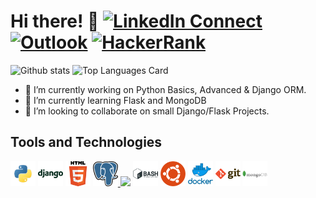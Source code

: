# Hi there! :wave: [![LinkedIn Connect](https://img.shields.io/badge/IN-Connect-blue)](https://www.linkedin.com/in/vinay-baliyan-646ba1170/)  [![Outlook](https://img.shields.io/badge/Outlook-Mail%20me-blue)](mailto:baliyanvinay17@outlook.com)  [![HackerRank](https://img.shields.io/badge/HR-HackerRank-blue)](https://www.hackerrank.com/baliyanvinay17)

![Github stats](https://github-readme-stats.vercel.app/api?username=baliyanvinay&theme=gotham&show_icons=true&count_private=true)
![Top Languages Card](https://github-readme-stats.vercel.app/api/top-langs/?username=baliyanvinay&layout=compact&theme=gotham)


- 🔭 I’m currently working on Python Basics, Advanced & Django ORM. 
- 🌱 I’m currently learning Flask and MongoDB
- 👯 I’m looking to collaborate on small Django/Flask Projects.

## Tools and Technologies

<a href = "https://www.python.org/"><img height="40" src="https://raw.githubusercontent.com/github/explore/80688e429a7d4ef2fca1e82350fe8e3517d3494d/topics/python/python.png"></a>
<a href = "https://www.djangoproject.com/"><img height="40" src="https://raw.githubusercontent.com/github/explore/80688e429a7d4ef2fca1e82350fe8e3517d3494d/topics/django/django.png"></a>
<a href = "https://developer.mozilla.org/en-US/docs/Web/Guide/HTML/HTML5"><img height="40" src="https://raw.githubusercontent.com/github/explore/80688e429a7d4ef2fca1e82350fe8e3517d3494d/topics/html/html.png"></a>
<a href = "https://www.postgresql.org/"><img height="40" src="https://raw.githubusercontent.com/github/explore/80688e429a7d4ef2fca1e82350fe8e3517d3494d/topics/postgresql/postgresql.png">
<a href = "https://code.visualstudio.com/"><img height="40" src="https://upload.wikimedia.org/wikipedia/commons/thumb/9/9a/Visual_Studio_Code_1.35_icon.svg/1200px-Visual_Studio_Code_1.35_icon.svg.png"></a>
<a href = "https://www.gnu.org/software/bash/"><img height="40" src="https://raw.githubusercontent.com/github/explore/80688e429a7d4ef2fca1e82350fe8e3517d3494d/topics/bash/bash.png"></a>
<a href = "https://ubuntu.com/"><img height="40" src="https://raw.githubusercontent.com/github/explore/80688e429a7d4ef2fca1e82350fe8e3517d3494d/topics/ubuntu/ubuntu.png"></a>
<a href = "https://www.docker.com/"><img height="40" src="https://raw.githubusercontent.com/github/explore/80688e429a7d4ef2fca1e82350fe8e3517d3494d/topics/docker/docker.png"></a>
<a href = "https://git-scm.com/"><img height="40" src="https://raw.githubusercontent.com/github/explore/80688e429a7d4ef2fca1e82350fe8e3517d3494d/topics/git/git.png"></a>
  <a href = "https://git-scm.com/"><img height="40" src="https://raw.githubusercontent.com/github/explore/80688e429a7d4ef2fca1e82350fe8e3517d3494d/topics/mongodb/mongodb.png"></a>
